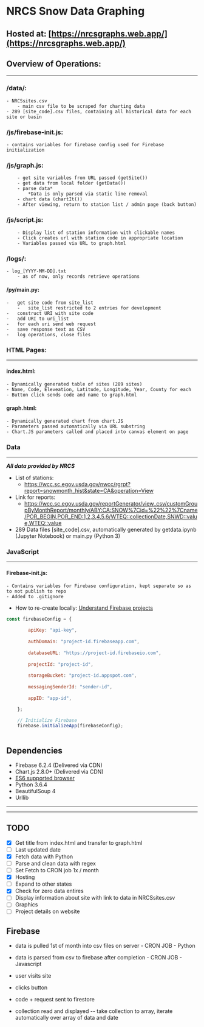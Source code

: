 # NRCS Snow Data Graphing
## Hosted at: [https://nrcsgraphs.web.app/](https://nrcsgraphs.web.app/)
## Overview of Operations:

-----

### /data/:
    - NRCSsites.csv
        - main csv file to be scraped for charting data
    - 289 [site_code].csv files, containing all historical data for each site or basin

### /js/firebase-init.js:
    - contains variables for firebase config used for Firebase initialization
    
### /js/graph.js:

        - get site variables from URL passed (getSite())
        - get data from local folder (getData())
        - parse data* 
            *Data is only parsed via static line removal
        - chart data (chartIt())
        - After viewing, return to station list / admin page (back button)
    
### /js/script.js:
    
        - Display list of station information with clickable names
        - Click creates url with station code in appropriate location
        - Variables passed via URL to graph.html
    
### /logs/:
    - log_[YYYY-MM-DD].txt
        - as of now, only records retrieve operations

#### /py/main.py:
    -   get site code from site_list
        -   site_list restricted to 2 entries for development
    -   construct URI with site code
    -   add URI to uri_list
    -   for each uri send web request
    -   save response text as CSV
    -   log operations, close files
    
### HTML Pages:
-----
#### index.html:
    - Dynamically generated table of sites (289 sites)
    - Name, Code, Eleveation, Latitude, Longitude, Year, County for each
    - Button click sends code and name to graph.html
    
#### graph.html:
    - Dynamically generated chart from chart.JS
    - Parameters passed automatically via URL substring
    - Chart.JS parameters called and placed into canvas element on page
    
### Data
-----
___All data provided by NRCS___
* List of stations:
    * https://wcc.sc.egov.usda.gov/nwcc/rgrpt?report=snowmonth_hist&state=CA&operation=View
* Link for reports:
    * https://wcc.sc.egov.usda.gov/reportGenerator/view_csv/customGroupByMonthReport/monthly/ABY:CA:SNOW%7Cid=%22%22%7Cname/POR_BEGIN,POR_END:1,2,3,4,5,6/WTEQ::collectionDate,SNWD::value,WTEQ::value
* 289 Data files [site_code].csv, automatically generated by getdata.ipynb (Jupyter Notebook) or main.py (Python 3) 

### JavaScript
-----
#### Firebase-init.js:
    - Contains variables for Firebase configuration, kept separate so as to not publish to repo
    - Added to .gitignore
- How to re-create locally: 
[Understand Firebase projects](https://firebase.google.com/docs/projects/learn-more#config-files-objects)
    
```javascript
const firebaseConfig = {
        
        apiKey: "api-key",
        
        authDomain: "project-id.firebaseapp.com",
        
        databaseURL: "https://project-id.firebaseio.com",
        
        projectId: "project-id",
        
        storageBucket: "project-id.appspot.com",
        
        messagingSenderId: "sender-id",
        
        appID: "app-id",

    };

    // Initialize Firebase
    firebase.initializeApp(firebaseConfig);
 
```
## Dependencies
* Firebase 6.2.4 (Delivered via CDN)
* Chart.js 2.8.0+ (Delivered via CDN)
* [ES6 supported browser](https://caniuse.com/#feat=es6)
* Python 3.6.4
* BeautifulSoup 4
* Urllib

---

---

## TODO
- [x] Get title from index.html and transfer to graph.html
- [ ] Last updated date
- [x] Fetch data with Python
- [ ] Parse and clean data with regex
- [ ] Set Fetch to CRON job 1x /  month
- [X] Hosting
- [ ] Expand to other states
- [X] Check for zero data entires
- [ ] Display information about site with link to data in NRCSsites.csv
- [ ] Graphics
- [ ] Project details on website

## Firebase
- data is pulled 1st of month into csv files on server - CRON JOB - Python
- data is parsed from csv to firebase after completion - CRON JOB - Javascript


- user visits site
- clicks button
- code + request sent to firestore
- collection read and displayed
-- take collection to array, iterate automatically over array of data and date